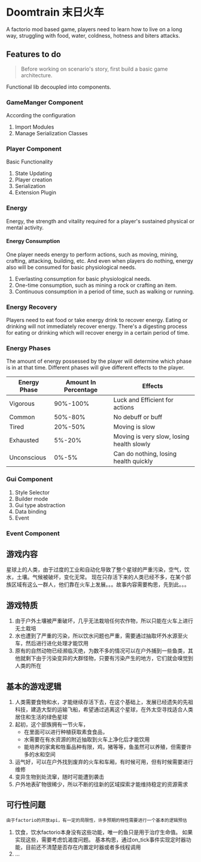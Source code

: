 # Doomtrain 末日火车

A factorio mod based game, players need to learn how to live on a long way, struggling with food, water, coldness, hotness and biters attacks.


## Features to do

> Before working on scenario's story, first build a basic game architecture.

Functional lib decoupled into components.

### GameManger Component

According the configuration

1. Import Modules
2. Manage Serialization Classes

### Player Component

Basic Functionality

1. State Updating
2. Player creation 
3. Serialization
4. Extension Plugin

### Energy 

Energy, the strength and vitality required for a player's sustained physical or mental activity.

#### Energy Consumption

One player needs energy to perform actions, such as moving, mining, crafting, attacking, building, etc. And even when players do nothing, energy also will be consumed for basic physiological needs.

1. Everlasting consumption for basic physiological needs.
2. One-time consumption, such as mining a rock or crafting an item.
3. Continuous consumption in a period of time, such as walking or running.

### Energy Recovery

Players need to eat food or take energy drink to recover energy. Eating or drinking will not immediately recover energy. There's a digesting process for eating or drinking which will recover energy in a certain period of time.

### Energy Phases

The amount of energy possessed by the player will determine which phase is in at that time. Different phases will give different effects to the player. 

| Energy Phase  | Amount In Percentage  | Effects            |
|-------------- | --------------------  |---------------------|
| Vigorous      |   90%-100%            |    Luck and Efficient for actions               |
| Common        |   50%-80%             |    No debuff or buff            |
| Tired         |   20%-50%             |    Moving is slow   |
| Exhausted     |   5%-20%              |    Moving is very slow, losing health slowly   |
| Unconscious   |   0%-5%               |    Can do nothing, losing health quickly  |



### Gui Component 

1. Style Selector
2. Builder mode
3. Gui type abstraction
4. Data binding
5. Event 

### Event Component


## 游戏内容

星球上的人类，由于过度的工业和自动化导致了整个星球的严重污染，空气，饮水，土壤。气候被破坏，变化无常。
现在只存活下来的人类已经不多，在某个部族区域有这么一群人，他们靠在火车上发展。。。故事内容需要构思，先到此。。。

## 游戏特质

1. 由于户外土壤被严重破坏，几乎无法栽培任何农作物，所以只能在火车上进行无土栽培
2. 水也遭到了严重的污染，所以饮水问题也严重，需要通过抽取坏外水源至火车，然后进行进化处理才能饮用
3. 原有的自然动物已经濒临灭绝，为数不多的情况可以在户外捕到一些鱼类，其他就剩下由于污染变异的大群怪物，只要有污染产生的地方，它们就会嗅觉到人类的所在


## 基本的游戏逻辑

1. 人类需要食物和水，才能继续存活下去，在这个基础上，发展已经遗失的先祖科技，建造大型的运输飞船，希望通过逃离这个星球，在外太空寻找适合人类居住和生活的绿色星球
2. 起初，这个部族拥有一节火车，
    * 在里面可以进行种植获取素食食品，
    * 水需要在有水资源的附近抽取到火车上净化后才能饮用
    * 能培养的家禽和牲畜品种有限，鸡，猪等等，鱼虽然可以养殖，但需要许多的水和空间
3. 运气好，可以在户外找到废弃的火车和车厢，有时候可用，但有时候需要进行维修
4. 变异生物到处流窜，随时可能遭到袭击
5. 户外地表矿物很稀少，所以不断的往新的区域探索才能维持稳定的资源需求

## 可行性问题
    
    由于factorio的开放api，有一定的局限性，许多预期的特性需要进行一个基本的逻辑预估

1. 饮食，饮水factorio本身没有这些功能，唯一的鱼只是用于治疗生命值。 如果实现这些，需要考虑饥渴度问题。
    基本构思，通过on_tick事件实现定时器功能，目前还不清楚是否存在内置定时器或者多线程调用
2. ...


